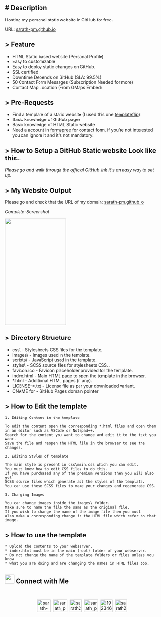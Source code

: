 ## # Description
Hosting my personal static website in GitHub for free.

URL: [sarath-pm.github.io](https://sarath-pm.github.io)

## > Feature
- HTML Static based website (Personal Profile)
- Easy to customizable
- Easy to deploy static changes on GitHub.
- SSL certified
- Downtime Depends on GitHub (SLA: 99.5%)
- 50 Contact Form Messages (Subscription Needed for more)
- Contact Map Location (From GMaps Embed)

## > Pre-Requests
- Find a template of a static website (I used this one [templateflip](https://templateflip.com))
- Basic knowledge of GitHub pages 
- Basic knowledge of HTML Static website
- Need a account in [formspree](https://formspree.io/) for contact form. if you're not interested you can ignore it and it's not mandatory.

## > How to Setup a GitHub Static website Look like this..
_Please go and walk through the official GitHub [link](https://pages.github.com/) it's an easy way to set up._

## > My Website Output
Please go and check that the URL of my domain: [sarath-pm.github.io](https://sarath-pm.github.io)

_Complete-Screenshot_

<img src="https://github.com/sarath-pm/sarath-pm.github.io/assets/86669668/e188cb41-77dc-4805-97ce-20bd27c06a85" height= "350" width="200">

## > Directory Structure

- css\              - Stylesheets CSS files for the template.
- images\           - Images used in the template.
- scripts\          - JavaScript used in the template.
- styles\           - SCSS source files for stylesheets CSS. .
- favicon.ico       - Favicon placeholder provided for the template.
- index.html        - Main HTML page to open the template in the browser.
- *.html            - Additional HTML pages (if any).
- LICENSE-*.txt     - License file as per your downloaded variant.
- CNAME for         - GitHub Pages domain pointer

## > How to Edit the template
```
1. Editing Content in the template

To edit the content open the corresponding *.html files and open them
in an editor such as VSCode or Notepad++.
Search for the content you want to change and edit it to the text you want.
Save the file and reopen the HTML file in the browser to see the changes.

2. Editing Styles of template

The main style is present in css\main.css which you can edit.
You must know how to edit CSS files to do this.
If you have purchased any of the premium versions then you will also get
SCSS source files which generate all the styles of the template.
You can use these SCSS files to make your changes and regenerate CSS.

3. Changing Images

You can change images inside the images\ folder.
Make sure to name the file the same as the original file.
If you wish to change the name of the image file then you must
also make a corresponding change in the HTML file which refer to that image.
```

## > How to use the template
```
* Upload the contents to your webserver.
* index.html must be in the main (root) folder of your webserver.
* Do not change the name of the template folders or files unless you know
* what you are doing and are changing the names in HTML files too.
```

## <img src="https://media.giphy.com/media/LnQjpWaON8nhr21vNW/giphy.gif" width='30'> <b>Connect with Me</b>
<br>
<p align="center">
<a href="https://www.linkedin.com/in/sarath-p-m/" target="blank"><img align="center" src="https://i.pinimg.com/originals/de/b4/6f/deb46f02a59e3b3a2aa58fac16290d63.gif" alt="sarath-p-m" height="40" width="45" /></a>
&nbsp;<a href="https://dev.to/sarath_pm" target="blank"><img align="center" src="https://res.cloudinary.com/practicaldev/image/fetch/s--0UiMFgbU--/c_limit%2Cf_auto%2Cfl_progressive%2Cq_66%2Cw_880/https://thepracticaldev.s3.amazonaws.com/i/0vbfzhjcsjs0u716x88o.gif" alt="sarath_pm" height="40" width="47" /></a>  
&nbsp;<a href="mailto:sarath2375@gmail.com" target="blank"><img align="center" src="https://user-images.githubusercontent.com/86669668/171339003-ef5b5c96-eac8-478c-a9cc-318ca9477fce.gif" alt="sarath2375@gmail.com" width="40" /></a>      
&nbsp;<a href="https://www.hackerrank.com/sarath_pm" target="blank"><img align="center" src="https://user-images.githubusercontent.com/86669668/171338019-50f8c8de-e1ac-4651-b2cf-1901eceb2e51.gif" alt="sarath_pm" height="40" width="45"></a>
&nbsp;<a href="https://stackoverflow.com/users/19234611" target="blank"><img align="center" src="https://user-images.githubusercontent.com/86669668/171333456-ac1d5e66-bd90-468b-a1bf-c030ba6a1fed.gif" alt="19234611" width="40" /></a>
&nbsp;<a href="skype:sarath2375?add" target="blank"><img align="center" src="https://user-images.githubusercontent.com/86669668/176819343-c1894b0e-8622-4a39-a34c-fd4125d32d4d.gif" alt="sarath2375" width="40" /></a>
